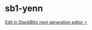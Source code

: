 # sb1-yenn

[Edit in StackBlitz next generation editor ⚡️](https://stackblitz.com/~/github.com/xarvick/sb1-yenn)